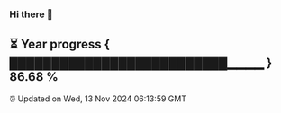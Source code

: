 ### Hi there 👋
⏳ Year progress { ██████████████████████████▁▁▁▁ } 86.68 %
---
⏰ Updated on Wed, 13 Nov 2024 06:13:59 GMT

